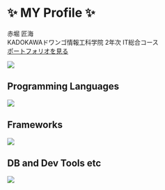 # ✨ MY Profile ✨
  赤堀 匠海
  <br>
  KADOKAWAドワンゴ情報工科学院 2年次 IT総合コース
  <br>
  [ポートフォリオを見る](http://takumisportfolio.main.jp)
  
![](https://github-readme-stats.vercel.app/api/top-langs?username=Akasan-T)


## Programming Languages
![](https://skillicons.dev/icons?i=html,css,js,java,python,php)

## Frameworks
![](https://skillicons.dev/icons?i=django,laravel)

## DB and Dev Tools etc
![](https://skillicons.dev/icons?i=mysql,vscode,git,github,docker,figma,discord,notion,raspberrypi)

<!--
**Akasan-T/Akasan-T** is a ✨ _special_ ✨ repository because its `README.md` (this file) appears on your GitHub profile.

Here are some ideas to get you started:

- 🔭 I’m currently working on ...
- 🌱 I’m currently learning ...
- 👯 I’m looking to collaborate on ...
- 🤔 I’m looking for help with ...
- 💬 Ask me about ...
- 📫 How to reach me: ...
- 😄 Pronouns: ...
- ⚡ Fun fact: ...
-->
